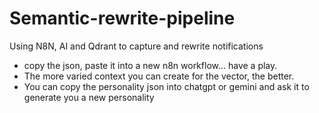 # Semantic-rewrite-pipeline
Using N8N, AI and Qdrant to capture and rewrite notifications 
- copy the json, paste it into a new n8n workflow... have a play.
- The more varied context you can create for the vector, the better.
- You can copy the personality json into chatgpt or gemini and ask it to generate you a new personality 
